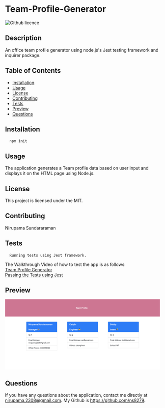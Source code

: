 # Team-Profile-Generator
  ![Github licence](http://img.shields.io/badge/license-MIT-blue.svg)
  
  ## Description
  An office team profile generator using node.js's Jest testing framework and inquirer package.

  ## Table of Contents
  * [Installation](#installation)
  * [Usage](#usage)
  * [License](#license)
  * [Contributing](#contributing)
  * [Tests](#tests)
  * [Preview](#preview)
  * [Questions](#questions)
  
  ## Installation 
      npm init

  ## Usage
  The application generates a Team profile data based on user input and displays it on the HTML page using Node.js.
   
  ## License
  This project is licensed under the MIT.

  ## Contributing
  Nirupama Sundararaman

  ## Tests
      Running tests using Jest framework.
   The Walkthrough Video of how to test the app is as follows:
   </br>
  [Team Profile Generator](https://drive.google.com/file/d/1xlQccbDAbg3BPCE0A85colfLdp6p2yJF/view) 
  </br>
  [Passing the Tests using Jest](https://drive.google.com/file/d/1COZv6sFkN25dNS-mdvS_jKfV86YMLIrC/view) 


  ## Preview
  ![Alt text](./images/preview.png?raw=true "Title")
        

  ## Questions
  If you have any questions about the application, contact me directly at nirupama.2308@gmail.com. My Github is https://github.com/ns8279.
